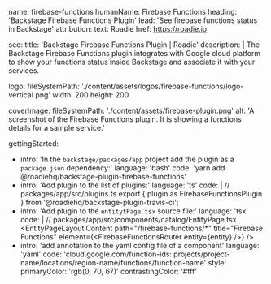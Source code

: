 name: firebase-functions
humanName: Firebase Functions
heading: 'Backstage Firebase Functions Plugin'
lead: 'See firebase functions status in Backstage'
attribution:
text: Roadie
href: https://roadie.io

seo:
title: 'Backstage Firebase Functions Plugin | Roadie'
description: |
The Backstage Firebase Functions plugin integrates with Google cloud platform to show your functions status
inside Backstage and associate it with your services.

logo:
fileSystemPath: './content/assets/logos/firebase-functions/logo-vertical.png'
width: 200
height: 200

coverImage:
fileSystemPath: './content/assets/firebase-plugin.png'
alt: 'A screenshot of the Firebase Functions plugin. It is showing a functions details for a sample service.'

gettingStarted:

- intro: 'In the `backstage/packages/app` project add the plugin as a `package.json` dependency:'
  language: 'bash'
  code: 'yarn add @roadiehq/backstage-plugin-firebase-functions'
- intro: 'Add plugin to the list of plugins:'
  language: 'ts'
  code: |
  // packages/app/src/plugins.ts
  export { plugin as FirebaseFunctionsPlugin } from '@roadiehq/backstage-plugin-travis-ci';
- intro: 'Add plugin to the `entitytPage.tsx` source file:'
  language: 'tsx'
  code: |
  // packages/app/src/components/catalog/EntityPage.tsx
  &lt;EntityPageLayout.Content
  path="/firebase-functions/\*"
  title="Firebase Functions"
  element={&lt;FirebaseFunctionsRouter entity={entity} /&gt;}
  /&gt;
- intro: 'add annotation to the yaml config file of a component'
  language: 'yaml'
  code: 'cloud.google.com/function-ids: projects/project-name/locations/region-name/functions/function-name'
  style:
  primaryColor: 'rgb(0, 70, 67)'
  contrastingColor: '#fff'
